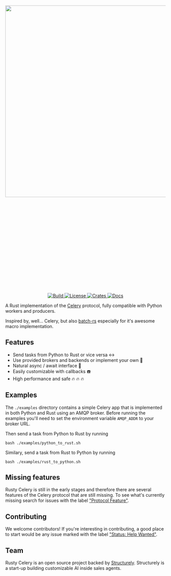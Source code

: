 <p align="center" style="font-size:300px;">
    <br>
    <img src="https://structurely-images.s3-us-west-2.amazonaws.com/logos/rusty-celery.png" width="600"/>
    <br>
<p>
<p align="center">
    <a href="https://github.com/rusty-celery/rusty-celery/actions">
        <img alt="Build" src="https://github.com/rusty-celery/rusty-celery/workflows/CI/badge.svg">
    </a>
    <a href="https://github.com/rusty-celery/rusty-celery/blob/master/LICENSE">
        <img alt="License" src="https://img.shields.io/github/license/rusty-celery/rusty-celery.svg?color=blue&cachedrop">
    </a>
    <a href="https://crates.io/crates/celery">
        <img alt="Crates" src="https://img.shields.io/crates/v/celery.svg?color=blue">
    </a>
    <a href="https://docs.rs/celery/">
        <img alt="Docs" src="https://img.shields.io/badge/docs.rs-API%20docs-blue">
    </a>
</p>

A Rust implementation of the [Celery](https://github.com/celery/celery) protocol, fully compatible with Python workers and producers.

Inspired by, well... Celery, but also [batch-rs](https://github.com/kureuil/batch-rs) especially for it's awesome macro implementation.

## Features

- Send tasks from Python to Rust or vice versa :left_right_arrow:
- Use provided brokers and backends or implement your own :wrench:
- Natural async / await interface :sparkler:
- Easily customizable with callbacks :telephone:
- High performance and safe :fire: :fire: :fire:

## Examples

The `./examples` directory contains a simple Celery app that is implemented in both Python and Rust using an AMQP broker. Before running the examples you'll need to set the environment variable `AMQP_ADDR` to your broker URL.

Then send a task from Python to Rust by running

```
bash ./examples/python_to_rust.sh
```

Similary, send a task from Rust to Python by running

```
bash ./examples/rust_to_python.sh
```

## Missing features

Rusty Celery is still in the early stages and therefore there are several features of the Celery protocol that are still missing. To see what's currently missing search for issues with the label ["Protocol Feature"](https://github.com/rusty-celery/rusty-celery/issues?q=is%3Aopen+is%3Aissue+label%3A%22Protocol+Feature%22).

## Contributing

We welcome contributors! If you're interesting in contributing, a good place to start would be any issue marked with the label ["Status: Help Wanted"](https://github.com/rusty-celery/rusty-celery/issues?q=is%3Aopen+is%3Aissue+label%3A%22Status%3A+Help+Wanted%22).

## Team

Rusty Celery is an open source project backed by [Structurely](https://structurely.com/). Structurely is a start-up building customizable AI inside sales agents.
